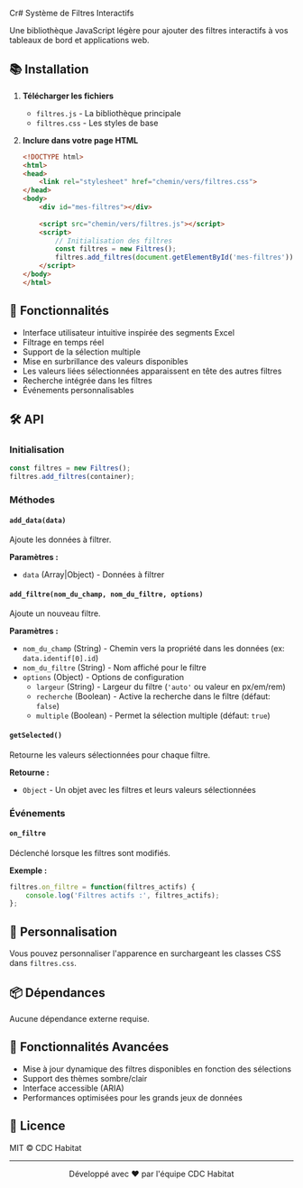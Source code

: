 Cr# Système de Filtres Interactifs

Une bibliothèque JavaScript légère pour ajouter des filtres interactifs à vos tableaux de bord et applications web.

## 📚 Installation

1. **Télécharger les fichiers**
   - `filtres.js` - La bibliothèque principale
   - `filtres.css` - Les styles de base

2. **Inclure dans votre page HTML**
   ```html
   <!DOCTYPE html>
   <html>
   <head>
       <link rel="stylesheet" href="chemin/vers/filtres.css">
   </head>
   <body>
       <div id="mes-filtres"></div>
       
       <script src="chemin/vers/filtres.js"></script>
       <script>
           // Initialisation des filtres
           const filtres = new Filtres();
           filtres.add_filtres(document.getElementById('mes-filtres'));
       </script>
   </body>
   </html>
   ```

## 🎯 Fonctionnalités

- Interface utilisateur intuitive inspirée des segments Excel
- Filtrage en temps réel
- Support de la sélection multiple
- Mise en surbrillance des valeurs disponibles
- Les valeurs liées sélectionnées apparaissent en tête des autres filtres
- Recherche intégrée dans les filtres
- Événements personnalisables

## 🛠️ API

### Initialisation
```javascript
const filtres = new Filtres();
filtres.add_filtres(container);
```

### Méthodes

#### `add_data(data)`
Ajoute les données à filtrer.

**Paramètres :**
- `data` (Array|Object) - Données à filtrer

#### `add_filtre(nom_du_champ, nom_du_filtre, options)`
Ajoute un nouveau filtre.

**Paramètres :**
- `nom_du_champ` (String) - Chemin vers la propriété dans les données (ex: `data.identif[0].id`)
- `nom_du_filtre` (String) - Nom affiché pour le filtre
- `options` (Object) - Options de configuration
  - `largeur` (String) - Largeur du filtre (`'auto'` ou valeur en px/em/rem)
  - `recherche` (Boolean) - Active la recherche dans le filtre (défaut: `false`)
  - `multiple` (Boolean) - Permet la sélection multiple (défaut: `true`)

#### `getSelected()`
Retourne les valeurs sélectionnées pour chaque filtre.

**Retourne :**
- `Object` - Un objet avec les filtres et leurs valeurs sélectionnées

### Événements

#### `on_filtre`
Déclenché lorsque les filtres sont modifiés.

**Exemple :**
```javascript
filtres.on_filtre = function(filtres_actifs) {
    console.log('Filtres actifs :', filtres_actifs);
};
```

## 🎨 Personnalisation

Vous pouvez personnaliser l'apparence en surchargeant les classes CSS dans `filtres.css`.

## 📦 Dépendances

Aucune dépendance externe requise.

## 🌟 Fonctionnalités Avancées

- Mise à jour dynamique des filtres disponibles en fonction des sélections
- Support des thèmes sombre/clair
- Interface accessible (ARIA)
- Performances optimisées pour les grands jeux de données

## 📝 Licence

MIT © CDC Habitat

---

<div align="center">
  <p>Développé avec ❤️ par l'équipe CDC Habitat</p>
</div>